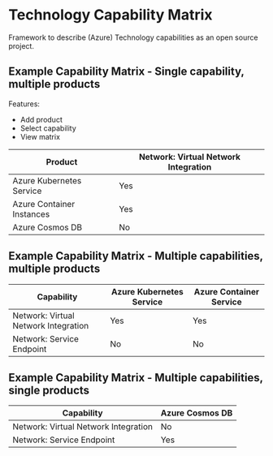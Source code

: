 # Technology Capability Matrix

Framework to describe (Azure) Technology capabilities as an open source project.

## Example Capability Matrix - Single capability, multiple products

Features:
- Add product
- Select capability
- View matrix

| Product | Network: Virtual Network Integration |
| -- | -- |
| Azure Kubernetes Service | Yes |
| Azure Container Instances | Yes |
| Azure Cosmos DB | No |


## Example Capability Matrix - Multiple capabilities, multiple products

| Capability | Azure Kubernetes Service | Azure Container Service |
| -- | -- | -- |
| Network: Virtual Network Integration | Yes | Yes
| Network: Service Endpoint | No | No


## Example Capability Matrix - Multiple capabilities, single products

| Capability | Azure Cosmos DB |
| -- | -- |
| Network: Virtual Network Integration | No |
| Network: Service Endpoint | Yes |

